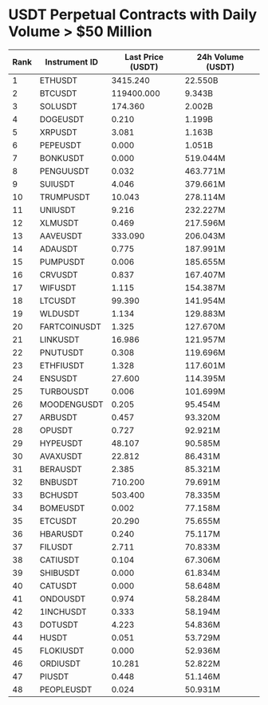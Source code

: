 # USDT Perpetual Contracts with Daily Volume > $50 Million

| Rank | Instrument ID | Last Price (USDT) | 24h Volume (USDT) |
|------|---------------|-------------------|-------------------|
| 1 | ETHUSDT | 3415.240 | 22.550B |
| 2 | BTCUSDT | 119400.000 | 9.343B |
| 3 | SOLUSDT | 174.360 | 2.002B |
| 4 | DOGEUSDT | 0.210 | 1.199B |
| 5 | XRPUSDT | 3.081 | 1.163B |
| 6 | PEPEUSDT | 0.000 | 1.051B |
| 7 | BONKUSDT | 0.000 | 519.044M |
| 8 | PENGUUSDT | 0.032 | 463.771M |
| 9 | SUIUSDT | 4.046 | 379.661M |
| 10 | TRUMPUSDT | 10.043 | 278.114M |
| 11 | UNIUSDT | 9.216 | 232.227M |
| 12 | XLMUSDT | 0.469 | 217.596M |
| 13 | AAVEUSDT | 333.090 | 206.043M |
| 14 | ADAUSDT | 0.775 | 187.991M |
| 15 | PUMPUSDT | 0.006 | 185.655M |
| 16 | CRVUSDT | 0.837 | 167.407M |
| 17 | WIFUSDT | 1.115 | 154.387M |
| 18 | LTCUSDT | 99.390 | 141.954M |
| 19 | WLDUSDT | 1.134 | 129.883M |
| 20 | FARTCOINUSDT | 1.325 | 127.670M |
| 21 | LINKUSDT | 16.986 | 121.957M |
| 22 | PNUTUSDT | 0.308 | 119.696M |
| 23 | ETHFIUSDT | 1.328 | 117.601M |
| 24 | ENSUSDT | 27.600 | 114.395M |
| 25 | TURBOUSDT | 0.006 | 101.699M |
| 26 | MOODENGUSDT | 0.205 | 95.454M |
| 27 | ARBUSDT | 0.457 | 93.320M |
| 28 | OPUSDT | 0.727 | 92.921M |
| 29 | HYPEUSDT | 48.107 | 90.585M |
| 30 | AVAXUSDT | 22.812 | 86.431M |
| 31 | BERAUSDT | 2.385 | 85.321M |
| 32 | BNBUSDT | 710.200 | 79.691M |
| 33 | BCHUSDT | 503.400 | 78.335M |
| 34 | BOMEUSDT | 0.002 | 77.158M |
| 35 | ETCUSDT | 20.290 | 75.655M |
| 36 | HBARUSDT | 0.240 | 75.117M |
| 37 | FILUSDT | 2.711 | 70.833M |
| 38 | CATIUSDT | 0.104 | 67.306M |
| 39 | SHIBUSDT | 0.000 | 61.834M |
| 40 | CATUSDT | 0.000 | 58.648M |
| 41 | ONDOUSDT | 0.974 | 58.284M |
| 42 | 1INCHUSDT | 0.333 | 58.194M |
| 43 | DOTUSDT | 4.223 | 54.836M |
| 44 | HUSDT | 0.051 | 53.729M |
| 45 | FLOKIUSDT | 0.000 | 52.936M |
| 46 | ORDIUSDT | 10.281 | 52.822M |
| 47 | PIUSDT | 0.448 | 51.146M |
| 48 | PEOPLEUSDT | 0.024 | 50.931M |

